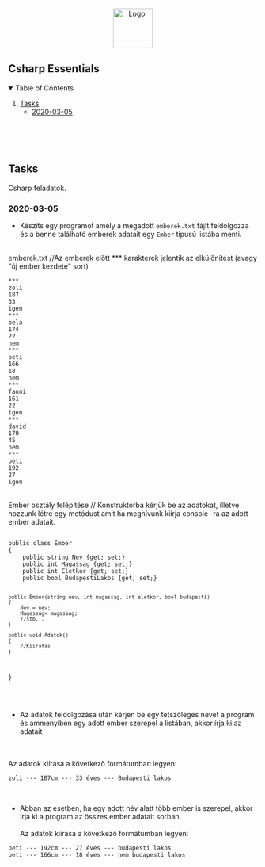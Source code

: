 <!-- PROJECT LOGO -->
<br />
<p align="center">
    <a href="#Csharp-essentials">
    <img src="images/logo.png" alt="Logo" width="80" height="80">
    </a>

<!-- Main -->
## Csharp Essentials



<!-- TABLE OF CONTENTS -->
<details open="open">
  <summary>Table of Contents</summary>
  <ol>
    <li>
      <a href="#tasks">Tasks</a>
      <ul>
        <li><a href="#2020-03-05">2020-03-05</a></li>
      </ul>
    </li>   
  </ol>
</details>

<br />
<br />
<br />

<!-- Imperative -->
## Tasks


Csharp feladatok.


### 2020-03-05

* Készíts egy programot amely a megadott `emberek.txt` fájlt feldolgozza és a benne található emberek adatait egy `Ember` típusú listába menti.
<br/>
emberek.txt //Az emberek előtt *** karakterek jelentik az elkülőnítést (avagy "új ember kezdete" sort)
<pre><code>***
zoli
187
33
igen
***
bela
174
22
nem
***
peti
166
18
nem
***
fanni
161
22
igen
***
david
179
45
nem
***
peti
192
27
igen
</code></pre>
<br/>
Ember osztály felépítése // Konstruktorba kérjük be az adatokat, illetve hozzunk létre egy metódust amit ha meghívunk kiírja console -ra az adott ember adatait.
<pre><code>	
public class Ember
{
	public string Nev {get; set;}
	public int Magassag {get; set;}
	public int Eletkor {get; set;}
	public bool BudapestiLakos {get; set;}
	
	public Ember(string nev, int magassag, int eletkor, bool budapesti)
	{
		Nev = nev;
		Magassag= magassag;
		//stb...
	}
	
	public void Adatok()
	{
		//Kiiratas
	}
   
}
</code></pre>

<br/>

* Az adatok feldolgozása után kérjen be egy tetszőleges nevet a program és ammenyiben egy adott ember szerepel a listában, akkor írja ki az adatait

<br/><br/>Az adatok kiírása a következő formátumban legyen:
<pre><code>zoli --- 187cm --- 33 éves --- Budapesti lakos
</code></pre>

<br/>

* Abban az esetben, ha egy adott név alatt több ember is szerepel, akkor írja ki a program az összes ember adatait sorban.
<br/><br/>Az adatok kiírása a következő formátumban legyen:
<pre><code>peti --- 192cm --- 27 éves --- budapesti lakos
peti --- 166cm --- 18 éves --- nem budapesti lakos
</code></pre>

